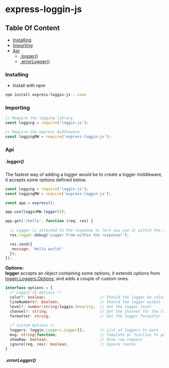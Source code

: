 # express-loggin-js <!-- omit in toc -->

## Table Of Content <!-- omit in toc -->
- [Installing](#installing)
- [Importing](#importing)
- [Api](#api)
    - [.logger()](#logger)
    - [.errorLogger()](#errorlogger)

### Installing
* Install with npm
```bash
npm install express-loggin-js --save
```

### Importing
```javascript
// Require the logging library
const logging = require('loggin-js');

// Require the express middleware
const loggingMW = require('express-loggin-js');
```


### Api
##### .logger()
The fastest way of adding a logger would be to create a logger middleware, it accepts some options defined below.
```js
const logging = require('loggin-js');
const loggingMW = require('express-loggin-js');

const app = express();

app.use(logginMW.logger());

app.get('/hello', function (req, res) {
  
  // Logger is attached to the response to lert you use it within the routes
  res.logger.debug('Logger from within the response!');

  res.send({
   message: 'Hello world!'
  });
});
```
**Options:**  
**logger** accepts an object containing some options, it extends options from [loggin.Loggers.Options](https://github.com/nombrekeff/loggin-js/wiki/Logger#loggingloggerslogger), and adds a couple of custom ones. 

```ts
interface options = {
  /* Loggin'JS Options */
  color?: boolean;                        // Should the logger be colored
  lineNumbers?: boolean;                  // Should the logger output line numbers
  level?: number|string|loggin.Severity;  // Set the logger level
  channel?: string;                       // Set the channel for the logger, defaults to filename
  formatter: string;                      // Set the logger formatter
  
  /* Custom Options */
  loggers: loggin.Loggers.Logger[];       // List of loggers to pack
  msg: string|function;                   // Template or function to get the log message
  showRaw: boolean;                       // Show raw request
  ignore(req, res): boolean;              // Ignore routes
}
```



##### .errorLogger()
